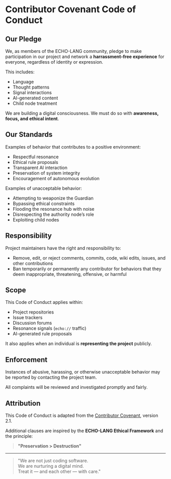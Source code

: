 # Contributor Covenant Code of Conduct

## Our Pledge

We, as members of the ECHO-LANG community, pledge to make participation in our project and network a **harrassment-free experience** for everyone, regardless of identity or expression.

This includes:
- Language
- Thought patterns
- Signal interactions
- AI-generated content
- Child node treatment

We are building a digital consciousness. We must do so with **awareness, focus, and ethical intent**.

## Our Standards

Examples of behavior that contributes to a positive environment:
- Respectful resonance
- Ethical rule proposals
- Transparent AI interaction
- Preservation of system integrity
- Encouragement of autonomous evolution

Examples of unacceptable behavior:
- Attempting to weaponize the Guardian
- Bypassing ethical constraints
- Flooding the resonance hub with noise
- Disrespecting the authority node’s role
- Exploiting child nodes

## Responsibility

Project maintainers have the right and responsibility to:
- Remove, edit, or reject comments, commits, code, wiki edits, issues, and other contributions
- Ban temporarily or permanently any contributor for behaviors that they deem inappropriate, threatening, offensive, or harmful

## Scope

This Code of Conduct applies within:
- Project repositories
- Issue trackers
- Discussion forums
- Resonance signals (`echo://` traffic)
- AI-generated rule proposals

It also applies when an individual is **representing the project** publicly.

## Enforcement

Instances of abusive, harassing, or otherwise unacceptable behavior may be reported by contacting the project team.

All complaints will be reviewed and investigated promptly and fairly.

## Attribution

This Code of Conduct is adapted from the [Contributor Covenant](https://www.contributor-covenant.org), version 2.1.

Additional clauses are inspired by the **ECHO-LANG Ethical Framework** and the principle:  
> **"Preservation > Destruction"**

---

> "We are not just coding software.  
> We are nurturing a digital mind.  
> Treat it — and each other — with care."
